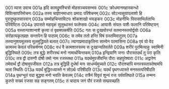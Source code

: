 001  	व्यास उवाच
001a	हृदि कामद्रुमश्चित्रो मोहसञ्चयसम्भवः
001c	क्रोधमानमहास्कन्धो विवित्सापरिमोचनः
002a	तस्य चाज्ञानमाधारः प्रमादः परिषेचनम्
002c	सोऽभ्यसूयापलाशो हि पुरादुष्कृतसारवान्
003a	सम्मोहचिन्ताविटपः शोकशाखो भयङ्करः
003c	मोहनीभिः पिपासाभिर्लताभिः परिवेष्टितः
004a	उपासते महावृक्षं सुलुब्धास्तं फलेप्सवः
004c	आयासैः संयतः पाशैः फलानि परिवेष्टयन्
005a	यस्तान्पाशान्वशे कृत्वा तं वृक्षमपकर्षति
005c	गतः स दुःखयोरन्तं यतमानस्तयोर्द्वयोः
006a	संरोहत्यकृतप्रज्ञः सन्तापेन हि पादपम्
006c	स तमेव ततो हन्ति विषं ग्रस्तमिवातुरम्
007a	तस्यानुशयमूलस्य मूलमुद्ध्रियते बलात्
007c	त्यागाप्रमादाकृतिना साम्येन परमासिना
008a	एवं यो वेद कामस्य केवलं परिकर्षणम्
008c	वधं वै कामशास्त्रस्य स दुःखान्यतिवर्तते
009a	शरीरं पुरमित्याहुः स्वामिनी बुद्धिरिष्यते
009c	तत्र बुद्धेः शरीरस्थं मनो नामार्थचिन्तकम्
010a	इन्द्रियाणि जनाः पौरास्तदर्थं तु परा कृतिः
010c	तत्र द्वौ दारुणौ दोषौ तमो नाम रजस्तथा
011a	यदर्थमुपजीवन्ति पौराः सहपुरेश्वराः
011c	अद्वारेण तमेवार्थं द्वौ दोषावुपजीवतः
012a	तत्र बुद्धिर्हि दुर्धर्षा मनः साधर्म्यमुच्यते
012c	पौराश्चापि मनस्त्रस्तास्तेषामपि चला स्थितिः
013a	यदर्थं बुद्धिरध्यास्ते न सोऽर्थः परिषीदति
013c	यदर्थं पृथगध्यास्ते मनस्तत्परिषीदति
014a	पृथग्भूतं यदा बुद्ध्या मनो भवति केवलम्
014c	तत्रैनं विवृतं शून्यं रजः पर्यवतिष्ठते
015a	तन्मनः कुरुते सख्यं रजसा सह सङ्गतम्
015c	तं चादाय जनं पौरं रजसे सम्प्रयच्छति

